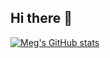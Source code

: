 ## Hi there 👋

[![Meg's GitHub stats](https://github-readme-stats.vercel.app/api?username=megashby)](https://github.com/anuraghazra/github-readme-stats)

<!--
**megashby/megashby** is a ✨ _special_ ✨ repository because its `README.md` (this file) appears on your GitHub profile.

Here are some ideas to get you started:

- 🔭 I’m currently working on ...
- 🌱 I’m currently learning ...
- 👯 I’m looking to collaborate on ...
- 🤔 I’m looking for help with ...
- 💬 Ask me about ...
- 📫 How to reach me: ...
- 😄 Pronouns: ...
- ⚡ Fun fact: ...
-->
